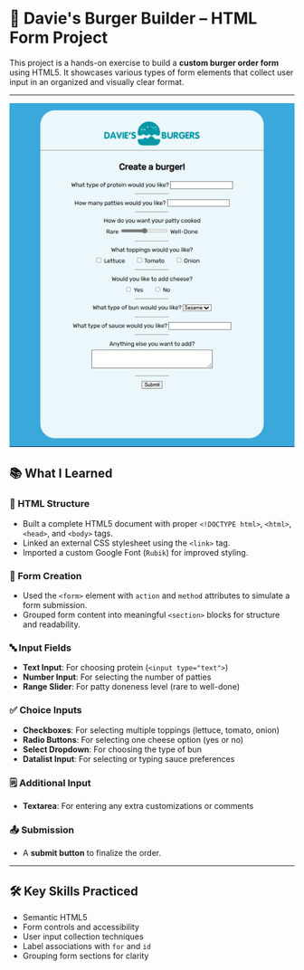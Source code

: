 # 🍔 Davie's Burger Builder – HTML Form Project

This project is a hands-on exercise to build a **custom burger order form** using HTML5. It showcases various types of form elements that collect user input in an organized and visually clear format.

---

![alt text](image.png)

## 📚 What I Learned

### 🧱 HTML Structure
- Built a complete HTML5 document with proper `<!DOCTYPE html>`, `<html>`, `<head>`, and `<body>` tags.
- Linked an external CSS stylesheet using the `<link>` tag.
- Imported a custom Google Font (`Rubik`) for improved styling.

### 📝 Form Creation
- Used the `<form>` element with `action` and `method` attributes to simulate a form submission.
- Grouped form content into meaningful `<section>` blocks for structure and readability.

### 🔤 Input Fields
- **Text Input**: For choosing protein (`<input type="text">`)
- **Number Input**: For selecting the number of patties
- **Range Slider**: For patty doneness level (rare to well-done)

### ✅ Choice Inputs
- **Checkboxes**: For selecting multiple toppings (lettuce, tomato, onion)
- **Radio Buttons**: For selecting one cheese option (yes or no)
- **Select Dropdown**: For choosing the type of bun
- **Datalist Input**: For selecting or typing sauce preferences

### 🗒️ Additional Input
- **Textarea**: For entering any extra customizations or comments

### 📤 Submission
- A **submit button** to finalize the order.

---

## 🛠️ Key Skills Practiced
- Semantic HTML5
- Form controls and accessibility
- User input collection techniques
- Label associations with `for` and `id`
- Grouping form sections for clarity


